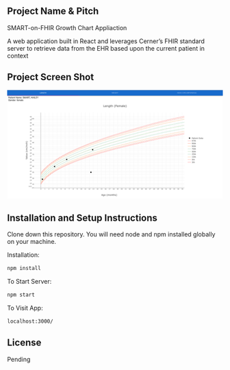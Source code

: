 ## Project Name & Pitch
SMART-on-FHIR Growth Chart Appliaction

A web application built in React and leverages Cerner’s FHIR standard server to retrieve data from the EHR based upon the current patient in context
## Project Screen Shot

![Alt text](./src/images/app_screenshot.png?raw=true "Title")
## Installation and Setup Instructions
Clone down this repository. You will need node and npm installed globally on your machine.

Installation:
```bash
npm install
```

To Start Server:

```bash
npm start
```

To Visit App:

```bash
localhost:3000/
```


## License
Pending


